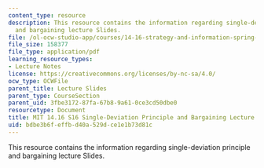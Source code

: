 ```yaml
---
content_type: resource
description: This resource contains the information regarding single-deviation principle
  and bargaining lecture Slides.
file: /ol-ocw-studio-app/courses/14-16-strategy-and-information-spring-2016/bdbe3b6feffbd40a529dce1e1b73d81c_MIT14_16S16_single.pdf
file_size: 158377
file_type: application/pdf
learning_resource_types:
- Lecture Notes
license: https://creativecommons.org/licenses/by-nc-sa/4.0/
ocw_type: OCWFile
parent_title: Lecture Slides
parent_type: CourseSection
parent_uid: 3fbe3172-87fa-67b8-9a61-0ce3cd50dbe0
resourcetype: Document
title: MIT 14.16 S16 Single-Deviation Principle and Bargaining Lecture Slides
uid: bdbe3b6f-effb-d40a-529d-ce1e1b73d81c
---
```

This resource contains the information regarding single-deviation principle and bargaining lecture Slides.